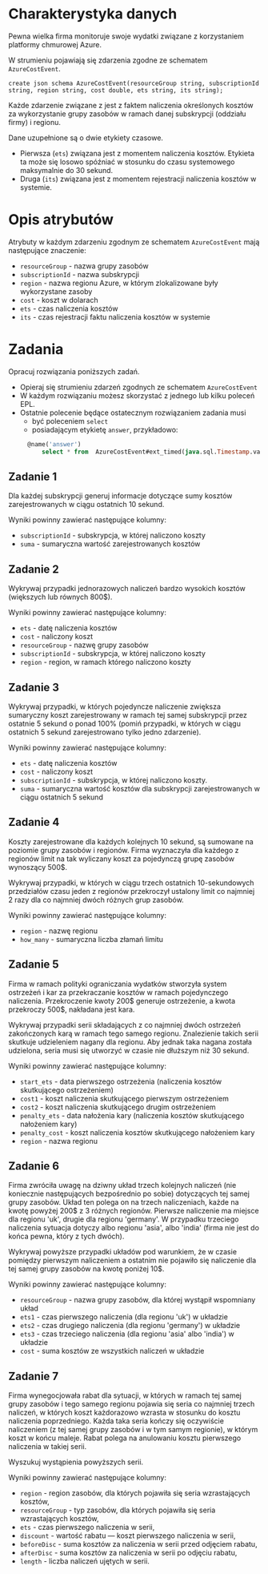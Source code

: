 # Charakterystyka danych

Pewna wielka firma monitoruje swoje wydatki związane z korzystaniem platformy chmurowej Azure.

W strumieniu pojawiają się zdarzenia zgodne ze schematem `AzureCostEvent`.

```
create json schema AzureCostEvent(resourceGroup string, subscriptionId string, region string, cost double, ets string, its string);
```

Każde zdarzenie związane z jest z faktem naliczenia określonych kosztów za wykorzystanie grupy zasobów w ramach danej subskrypcji (oddziału firmy) i regionu.  

Dane uzupełnione są o dwie etykiety czasowe. 
* Pierwsza (`ets`) związana jest z momentem naliczenia kosztów. 
  Etykieta ta może się losowo spóźniać w stosunku do czasu systemowego maksymalnie do 30 sekund.
* Druga (`its`) związana jest z momentem rejestracji naliczenia kosztów w systemie.

# Opis atrybutów

Atrybuty w każdym zdarzeniu zgodnym ze schematem `AzureCostEvent` mają następujące znaczenie:

- `resourceGroup` - nazwa grupy zasobów
- `subscriptionId` - nazwa subskrypcji
- `region` - nazwa regionu Azure, w którym zlokalizowane były wykorzystane zasoby
- `cost` - koszt w dolarach
- `ets` - czas naliczenia kosztów
- `its` - czas rejestracji faktu naliczenia kosztów w systemie

# Zadania
Opracuj rozwiązania poniższych zadań. 
* Opieraj się strumieniu zdarzeń zgodnych ze schematem `AzureCostEvent`
* W każdym rozwiązaniu możesz skorzystać z jednego lub kilku poleceń EPL.
* Ostatnie polecenie będące ostatecznym rozwiązaniem zadania musi 
  * być poleceniem `select` 
  * posiadającym etykietę `answer`, przykładowo:
  ```sql
  	@name('answer')
        select * from  AzureCostEvent#ext_timed(java.sql.Timestamp.valueOf(its).getTime(), 3 sec)
  ```

## Zadanie 1
Dla każdej subskrypcji generuj informacje dotyczące sumy kosztów zarejestrowanych w ciągu ostatnich 10 sekund.

Wyniki powinny zawierać następujące kolumny:
- `subscriptionId` - subskrypcja, w której naliczono koszty
- `suma` - sumaryczna wartość zarejestrowanych kosztów

## Zadanie 2
Wykrywaj przypadki jednorazowych naliczeń bardzo wysokich kosztów (większych lub równych 800$). 

Wyniki powinny zawierać następujące kolumny:
- `ets` - datę naliczenia kosztów
- `cost` - naliczony koszt
- `resourceGroup` - nazwę grupy zasobów
- `subscriptionId` - subskrypcja, w której naliczono koszty
- `region` - region, w ramach którego naliczono koszty

## Zadanie 3

Wykrywaj przypadki, w których pojedyncze naliczenie zwiększa sumaryczny koszt zarejestrowany w ramach tej samej subskrypcji przez ostatnie 5 sekund o ponad 100% (pomiń przypadki, w których w ciągu ostatnich 5 sekund zarejestrowano tylko jedno zdarzenie).

Wyniki powinny zawierać następujące kolumny:
- `ets` - datę naliczenia kosztów
- `cost` - naliczony koszt
- `subscriptionId` - subskrypcja, w której naliczono koszty.
- `suma` - sumaryczna wartość kosztów dla subskrypcji zarejestrowanych w ciągu ostatnich 5 sekund

## Zadanie 4
Koszty zarejestrowane dla każdych kolejnych 10 sekund, są sumowane na poziomie grupy zasobów i regionów. 
Firma wyznaczyła dla każdego z regionów limit na tak wyliczany koszt za pojedynczą grupę zasobów wynoszący 500$.
 
Wykrywaj przypadki, w których w ciągu trzech ostatnich 10-sekundowych przedziałów czasu jeden z regionów przekroczył ustalony limit co najmniej 2 razy dla co najmniej dwóch różnych grup zasobów. 

Wyniki powinny zawierać następujące kolumny:
- `region` - nazwę regionu
- `how_many` - sumaryczna liczba złamań limitu 


## Zadanie 5
Firma w ramach polityki ograniczania wydatków stworzyła system ostrzeżeń i kar za przekraczanie kosztów w ramach pojedynczego naliczenia. Przekroczenie kwoty 200$ generuje ostrzeżenie, a kwota przekroczy 500$, nakładana jest kara.

Wykrywaj przypadki serii składających z co najmniej dwóch ostrzeżeń zakończonych karą w ramach tego samego regionu.
Znalezienie takich serii skutkuje udzieleniem nagany dla regionu. Aby jednak taka nagana została udzielona, seria musi się utworzyć w czasie nie dłuższym niż 30 sekund.

Wyniki powinny zawierać następujące kolumny:
- `start_ets` - data pierwszego ostrzeżenia (naliczenia kosztów skutkującego ostrzeżeniem)
- `cost1` - koszt naliczenia skutkującego pierwszym ostrzeżeniem
- `cost2` - koszt naliczenia skutkującego drugim ostrzeżeniem
- `penalty_ets` - data nałożenia kary (naliczenia kosztów skutkującego nałożeniem kary)
- `penalty_cost` - koszt naliczenia kosztów skutkującego nałożeniem kary
- `region` - nazwa regionu


## Zadanie 6
Firma zwróciła uwagę na dziwny układ trzech kolejnych naliczeń (nie koniecznie następujących bezpośrednio po sobie) dotyczących tej samej grupy zasobów. Układ ten polega on na trzech naliczeniach, każde na kwotę powyżej 200$ z 3 różnych regionów. Pierwsze naliczenie ma miejsce dla regionu 'uk', drugie dla regionu 'germany'. W przypadku trzeciego naliczenia sytuacja dotyczy albo regionu 'asia', albo 'india' (firma nie jest do końca pewna, który z tych dwóch). 

Wykrywaj powyższe przypadki układów pod warunkiem, że w czasie pomiędzy pierwszym naliczeniem a ostatnim nie pojawiło się naliczenie dla tej samej grupy zasobów na kwotę poniżej 10$.

Wyniki powinny zawierać następujące kolumny:
- `resourceGroup` - nazwa grupy zasobów, dla której wystąpił wspomniany układ
- `ets1` - czas pierwszego naliczenia (dla regionu 'uk') w układzie 
- `ets2` - czas drugiego naliczenia (dla regionu 'germany') w układzie 
- `ets3` - czas trzeciego naliczenia (dla regionu 'asia' albo 'india') w układzie 
- `cost` - suma kosztów ze wszystkich naliczeń w układzie

## Zadanie 7
Firma wynegocjowała rabat dla sytuacji, w których w ramach tej samej grupy zasobów i tego samego regionu pojawia się seria co najmniej trzech naliczeń, w których koszt każdorazowo wzrasta w stosunku do kosztu naliczenia poprzedniego. 
Każda taka seria kończy się oczywiście naliczeniem (z tej samej grupy zasobów i w tym samym regionie), w którym koszt w końcu maleje. 
Rabat polega na anulowaniu kosztu pierwszego naliczenia w takiej serii. 

Wyszukuj wystąpienia powyższych serii. 

Wyniki powinny zawierać następujące kolumny:
- `region` - region zasobów, dla których pojawiła się seria wzrastających kosztów,
- `resourceGroup` - typ zasobów, dla których pojawiła się seria wzrastających kosztów,
- `ets` - czas pierwszego naliczenia w serii, 
- `discount` - wartość rabatu — koszt pierwszego naliczenia w serii, 
- `beforeDisc` - suma kosztów za naliczenia w serii przed odjęciem rabatu,
- `afterDisc` - suma kosztów za naliczenia w serii po odjęciu rabatu,
- `length` - liczba naliczeń ujętych w serii.
